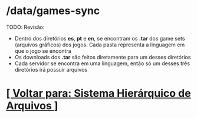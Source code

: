 # /data/games-sync

TODO: Revisão: 
- Dentro dos diretórios **es**, **pt** e **en**, se encontram os **.tar** dos game sets (arquivos gráficos) dos jogos. Cada pasta representa a linguagem em que o jogo se encontra
- Os downloads dos **.tar** são feitos diretamente para um desses diretórios
- Cada servidor se encontra em uma linguagem, então só um desses três diretórios irá possuir arquivos

# [[ Voltar para: Sistema Hierárquico de Arquivos ]](./1-sistema-hierarquico-arquivos.md)